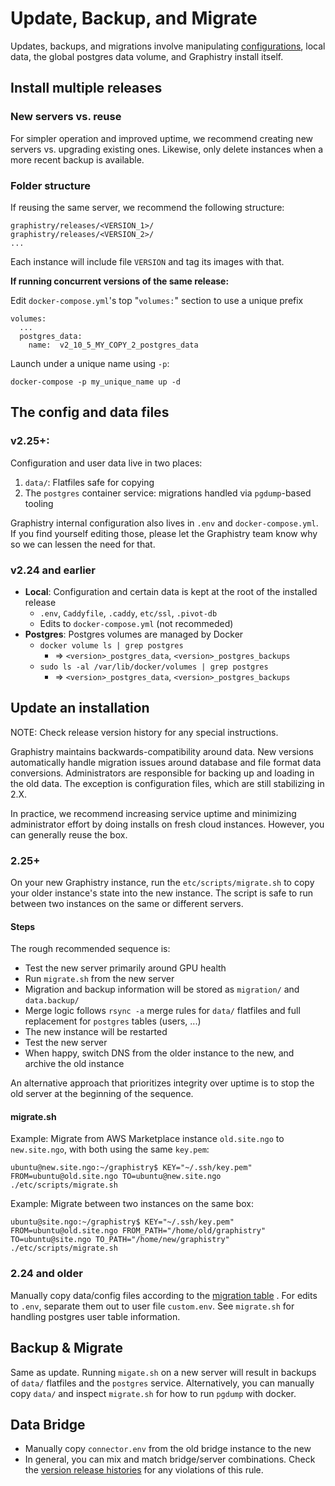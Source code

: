 # Update, Backup, and Migrate

Updates, backups, and migrations involve manipulating [configurations](configure.md), local data, the global postgres data volume, and Graphistry install itself.

## Install multiple releases

### New servers vs. reuse

For simpler operation and improved uptime, we recommend creating new servers vs. upgrading existing ones. Likewise, only delete instances when a more recent backup is available.


### Folder structure

If reusing the same server, we recommend the following structure:

```
graphistry/releases/<VERSION_1>/
graphistry/releases/<VERSION_2>/
...
```

Each instance will include file `VERSION` and tag its images with that.


**If running concurrent versions of the same release:**

Edit `docker-compose.yml`'s top "`volumes:`" section to use a unique prefix

```
volumes:
  ...
  postgres_data:
    name:  v2_10_5_MY_COPY_2_postgres_data
```

Launch under a unique name using `-p`:  

```
docker-compose -p my_unique_name up -d
```

## The config and data files

### v2.25+:

Configuration and user data live in two places:

1. `data/`: Flatfiles safe for copying
2. The `postgres` container service: migrations handled via `pgdump`-based tooling

Graphistry internal configuration also lives in `.env` and `docker-compose.yml`. If you find yourself editing those, please let the Graphistry team know why so we can lessen the need for that.

### v2.24 and earlier

* **Local**:  Configuration and certain data is kept at the root of the installed release 
  * `.env`, `Caddyfile`, `.caddy`, `etc/ssl`, `.pivot-db`
  * Edits to `docker-compose.yml` (not recommeded)
* **Postgres**: Postgres volumes are managed by Docker
  * `docker volume ls | grep postgres` 
      * => `<version>_postgres_data`, `<version>_postgres_backups`
  * `sudo ls -al /var/lib/docker/volumes | grep postgres`
      * => `<version>_postgres_data`, `<version>_postgres_backups`

## Update an installation

NOTE: Check release version history for any special instructions.

Graphistry maintains backwards-compatibility around data. New versions automatically handle migration issues around database and file format data conversions. Administrators are responsible for backing up and loading in the old data. The exception is configuration files, which are still stabilizing in 2.X.

In practice, we recommend increasing service uptime and minimizing administrator effort by doing installs on fresh cloud instances. However, you can generally reuse the box.

### 2.25+

On your new Graphistry instance, run the `etc/scripts/migrate.sh` to copy your older instance's state into the new instance. The script is safe to run between two instances on the same or different servers.

#### Steps

The rough recommended sequence is:

  * Test the new server primarily around GPU health
  * Run `migrate.sh` from the new server
  * Migration and backup information will be stored as `migration/` and `data.backup/`
  * Merge logic follows `rsync -a` merge rules for `data/` flatfiles and full replacement for `postgres` tables (users, ...)
  * The new instance will be restarted
  * Test the new server
  * When happy, switch DNS from the older instance to the new, and archive the old instance

An alternative approach that prioritizes integrity over uptime is to stop the old server at the beginning of the sequence.

#### migrate.sh

Example: Migrate from AWS Marketplace instance `old.site.ngo` to `new.site.ngo`, with both using the same `key.pem`:

```
ubuntu@new.site.ngo:~/graphistry$ KEY="~/.ssh/key.pem" FROM=ubuntu@old.site.ngo TO=ubuntu@new.site.ngo ./etc/scripts/migrate.sh
```

Example: Migrate between two instances on the same box:

```
ubuntu@site.ngo:~/graphistry$ KEY="~/.ssh/key.pem" FROM=ubuntu@old.site.ngo FROM_PATH="/home/old/graphistry" TO=ubuntu@site.ngo TO_PATH="/home/new/graphistry" ./etc/scripts/migrate.sh
```

### 2.24 and older

Manually copy data/config files according to the [migration table](https://graphistry.zendesk.com/hc/en-us/articles/360035207474) . For edits to `.env`, separate them out to user file `custom.env`. See `migrate.sh` for handling postgres user table information.

## Backup & Migrate

Same as update. Running `migate.sh` on a new server will result in backups of `data/` flatfiles and the `postgres` service. Alternatively, you can manually copy `data/` and inspect `migrate.sh` for how to run `pgdump` with docker.

## Data Bridge

* Manually copy `connector.env` from the old bridge instance to the new
* In general, you can mix and match bridge/server combinations. Check the [version release histories](https://graphistry.zendesk.com/hc/en-us/articles/360033184174-Enterprise-Release-List-Downloads) for any violations of this rule.

